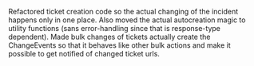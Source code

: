 Refactored ticket creation code so the actual changing of the incident happens
only in one place. Also moved the actual autocreation magic to utility
functions (sans error-handling since that is response-type dependent). Made
bulk changes of tickets actually create the ChangeEvents so that it behaves
like other bulk actions and make it possible to get notified of changed ticket
urls.
